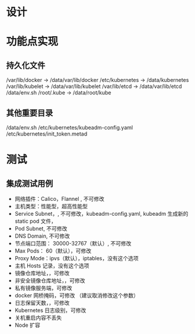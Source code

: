 # 设计

# 功能点实现

## 持久化文件

/var/lib/docker -> /data/var/lib/docker
/etc/kubernetes -> /data/kubernetes
/var/lib/kubelet -> /data/var/lib/kubelet
/var/lib/etcd -> /data/var/lib/etcd
/data/env.sh
/root/.kube -> /data/root/kube

## 其他重要目录
/data/env.sh
/etc/kubernetes/kubeadm-config.yaml
/etc/kubernetes/init_token.metad

# 


# 测试

## 集成测试用例

- 网络插件：Calico，Flannel , 不可修改
- 主机类型：性能型，超高性能型
- Service Subnet，, 不可修改，kubeadm-config.yaml, kubeadm 生成新的 static pod 文件，
- Pod Subnet, 不可修改
- DNS Domain, 不可修改
- 节点端口范围： 30000-32767（默认）, 不可修改
- Max Pods： 60（默认），可修改
- Proxy Mode：ipvs（默认），iptables，没有这个选项
- 主机 Hosts 记录，没有这个选项
- 镜像仓库地址，，可修改
- 非安全镜像仓库地址，，可修改
- 私有镜像服务端，可修改
- docker 网桥掩码，可修改 （建议取消修改这个参数）
- 日志保留天数，，可修改
- Kubernetes 日志级别，可修改
- 关机重启内容不丢失
- Node 扩容
